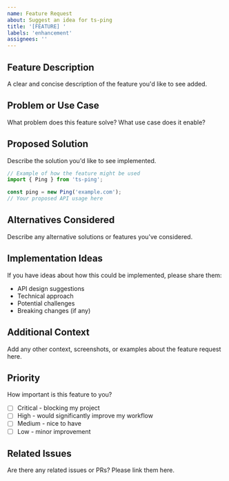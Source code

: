 ```yaml
---
name: Feature Request
about: Suggest an idea for ts-ping
title: '[FEATURE] '
labels: 'enhancement'
assignees: ''
---
```


## Feature Description

A clear and concise description of the feature you'd like to see added.

## Problem or Use Case

What problem does this feature solve? What use case does it enable?

## Proposed Solution

Describe the solution you'd like to see implemented.

```typescript
// Example of how the feature might be used
import { Ping } from 'ts-ping';

const ping = new Ping('example.com');
// Your proposed API usage here
```

## Alternatives Considered

Describe any alternative solutions or features you've considered.

## Implementation Ideas

If you have ideas about how this could be implemented, please share them:

- API design suggestions
- Technical approach
- Potential challenges
- Breaking changes (if any)

## Additional Context

Add any other context, screenshots, or examples about the feature request here.

## Priority

How important is this feature to you?

- [ ] Critical - blocking my project
- [ ] High - would significantly improve my workflow
- [ ] Medium - nice to have
- [ ] Low - minor improvement

## Related Issues

Are there any related issues or PRs? Please link them here.
